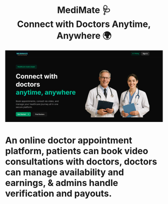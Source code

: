 <h1 align="center">MediMate 🩺 <br> Connect with Doctors Anytime, Anywhere 🌍</h1>

![image](public/landing.png)

# An online doctor appointment platform, patients can book video consultations with doctors, doctors can manage availability and earnings, & admins handle verification and payouts.
